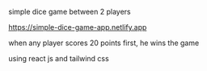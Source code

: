 simple dice game between 2 players 

https://simple-dice-game-app.netlify.app

when any player scores 20 points first, he wins the game

using react js and tailwind css
